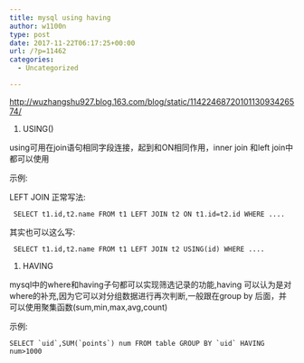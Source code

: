 ```yaml
---
title: mysql using having
author: w1100n
type: post
date: 2017-11-22T06:17:25+00:00
url: /?p=11462
categories:
  - Uncategorized

---
```

http://wuzhangshu927.blog.163.com/blog/static/1142246872010113093426574/

  1. USING()

using可用在join语句相同字段连接，起到和ON相同作用，inner join 和left join中都可以使用

示例: 

LEFT JOIN 正常写法: 

     SELECT t1.id,t2.name FROM t1 LEFT JOIN t2 ON t1.id=t2.id WHERE ....
    

其实也可以这么写: 

     SELECT t1.id,t2.name FROM t1 LEFT JOIN t2 USING(id) WHERE ....
    

  1. HAVING

mysql中的where和having子句都可以实现筛选记录的功能,having 可以认为是对where的补充,因为它可以对分组数据进行再次判断,一般跟在group by 后面，并可以使用聚集函数(sum,min,max,avg,count)

示例: 

    SELECT `uid`,SUM(`points`) num FROM table GROUP BY `uid` HAVING num>1000